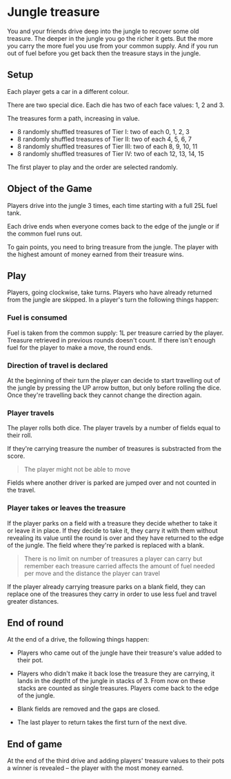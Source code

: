 # Jungle treasure

You and your friends drive deep into the jungle to recover some old treasure. The deeper in the jungle you go the richer it gets. But the more you carry the more fuel you use from your common supply. And if you run out of fuel before you get back then the treasure stays in the jungle.

## Setup

Each player gets a car in a different colour.

There are two special dice. Each die has two of each face values: 1, 2 and 3.

The treasures form a path, increasing in value.

- 8 randomly shuffled treasures of Tier I: two of each 0, 1, 2, 3
- 8 randomly shuffled treasures of Tier II: two of each 4, 5, 6, 7
- 8 randomly shuffled treasures of Tier III: two of each 8, 9, 10, 11
- 8 randomly shuffled treasures of Tier IV: two of each 12, 13, 14, 15

The first player to play and the order are selected randomly.

## Object of the Game

Players drive into the jungle 3 times, each time starting with a full 25L fuel tank.

Each drive ends when everyone comes back to the edge of the jungle or if the common fuel runs out.

To gain points, you need to bring treasure from the jungle. The player with the highest amount of money earned from their treasure wins.

## Play

Players, going clockwise, take turns. Players who have already returned from the jungle are skipped. In a player's turn the following things happen:

### Fuel is consumed

Fuel is taken from the common supply: 1L per treasure carried by the player. Treasure retrieved in previous rounds doesn't count. If there isn't enough fuel for the player to make a move, the round ends.

### Direction of travel is declared

At the beginning of their turn the player can decide to start travelling out of the jungle by pressing the UP arrow button, but only before rolling the dice. Once they're travelling back they cannot change the direction again.

### Player travels

The player rolls both dice. The player travels by a number of fields equal to their roll.

If they're carrying treasure the number of treasures is substracted from the score.

> The player might not be able to move

Fields where another driver is parked are jumped over and not counted in the travel.

### Player takes or leaves the treasure

If the player parks on a field with a treasure they decide whether to take it or leave it in place. If they decide to take it, they carry it with them without revealing its value until the round is over and they have returned to the edge of the jungle. The field where they're parked is replaced with a blank.

> There is no limit on number of treasures a player can carry but remember each treasure carried affects the amount of fuel needed per move and the distance the player can travel

If the player already carrying treasure parks on a blank field, they can replace one of the treasures they carry in order to use less fuel and travel greater distances.

## End of round

At the end of a drive, the following things happen:

- Players who came out of the jungle have their treasure's value added to their pot.

- Players who didn't make it back lose the treasure they are carrying, it lands in the deptht of the jungle in stacks of 3. From now on these stacks are counted as single treasures. Players come back to the edge of the jungle.

- Blank fields are removed and the gaps are closed.

- The last player to return takes the first turn of the next dive.

## End of game

At the end of the third drive and adding players' treasure values to their pots a winner is revealed – the player with the most money earned.
